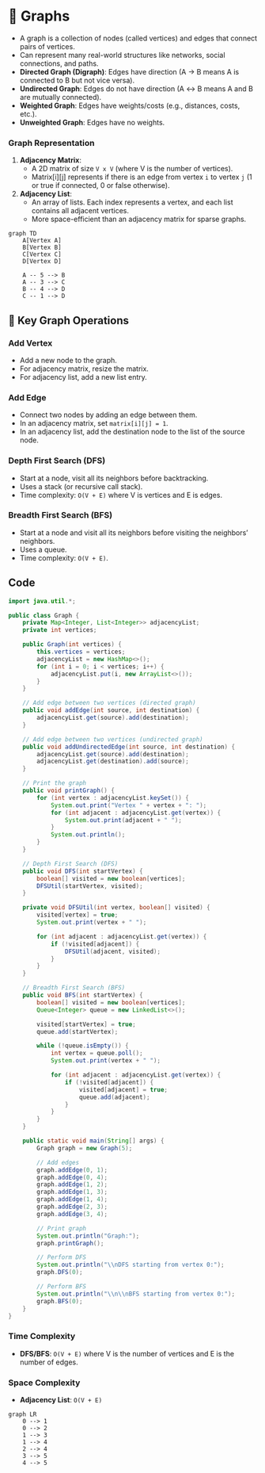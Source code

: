 # 🚀 Graphs

- A graph is a collection of nodes (called vertices) and edges that connect pairs of vertices.
- Can represent many real-world structures like networks, social connections, and paths.
- **Directed Graph (Digraph)**: Edges have direction (A → B means A is connected to B but not vice versa).
- **Undirected Graph**: Edges do not have direction (A ↔ B means A and B are mutually connected).
- **Weighted Graph**: Edges have weights/costs (e.g., distances, costs, etc.).
- **Unweighted Graph**: Edges have no weights.

### Graph Representation

1. **Adjacency Matrix**:
	- A 2D matrix of size `V x V` (where V is the number of vertices).
	- Matrix[i][j] represents if there is an edge from vertex `i` to vertex `j` (1 or true if connected, 0 or false otherwise).
2. **Adjacency List**:
	- An array of lists. Each index represents a vertex, and each list contains all adjacent vertices.
	- More space-efficient than an adjacency matrix for sparse graphs.

```mermaid
graph TD
    A[Vertex A]
    B[Vertex B]
    C[Vertex C]
    D[Vertex D]

    A -- 5 --> B
    A -- 3 --> C
    B -- 4 --> D
    C -- 1 --> D

```


## 🚀 Key Graph Operations


### Add Vertex

- Add a new node to the graph.
- For adjacency matrix, resize the matrix.
- For adjacency list, add a new list entry.

### Add Edge

- Connect two nodes by adding an edge between them.
- In an adjacency matrix, set `matrix[i][j] = 1`.
- In an adjacency list, add the destination node to the list of the source node.

### Depth First Search (DFS)

- Start at a node, visit all its neighbors before backtracking.
- Uses a stack (or recursive call stack).
- Time complexity: `O(V + E)` where V is vertices and E is edges.

### Breadth First Search (BFS)

- Start at a node and visit all its neighbors before visiting the neighbors’ neighbors.
- Uses a queue.
- Time complexity: `O(V + E)`.

## Code 


```java
import java.util.*;

public class Graph {
    private Map<Integer, List<Integer>> adjacencyList;
    private int vertices;

    public Graph(int vertices) {
        this.vertices = vertices;
        adjacencyList = new HashMap<>();
        for (int i = 0; i < vertices; i++) {
            adjacencyList.put(i, new ArrayList<>());
        }
    }

    // Add edge between two vertices (directed graph)
    public void addEdge(int source, int destination) {
        adjacencyList.get(source).add(destination);
    }

    // Add edge between two vertices (undirected graph)
    public void addUndirectedEdge(int source, int destination) {
        adjacencyList.get(source).add(destination);
        adjacencyList.get(destination).add(source);
    }

    // Print the graph
    public void printGraph() {
        for (int vertex : adjacencyList.keySet()) {
            System.out.print("Vertex " + vertex + ": ");
            for (int adjacent : adjacencyList.get(vertex)) {
                System.out.print(adjacent + " ");
            }
            System.out.println();
        }
    }

    // Depth First Search (DFS)
    public void DFS(int startVertex) {
        boolean[] visited = new boolean[vertices];
        DFSUtil(startVertex, visited);
    }

    private void DFSUtil(int vertex, boolean[] visited) {
        visited[vertex] = true;
        System.out.print(vertex + " ");

        for (int adjacent : adjacencyList.get(vertex)) {
            if (!visited[adjacent]) {
                DFSUtil(adjacent, visited);
            }
        }
    }

    // Breadth First Search (BFS)
    public void BFS(int startVertex) {
        boolean[] visited = new boolean[vertices];
        Queue<Integer> queue = new LinkedList<>();

        visited[startVertex] = true;
        queue.add(startVertex);

        while (!queue.isEmpty()) {
            int vertex = queue.poll();
            System.out.print(vertex + " ");

            for (int adjacent : adjacencyList.get(vertex)) {
                if (!visited[adjacent]) {
                    visited[adjacent] = true;
                    queue.add(adjacent);
                }
            }
        }
    }

    public static void main(String[] args) {
        Graph graph = new Graph(5);

        // Add edges
        graph.addEdge(0, 1);
        graph.addEdge(0, 4);
        graph.addEdge(1, 2);
        graph.addEdge(1, 3);
        graph.addEdge(1, 4);
        graph.addEdge(2, 3);
        graph.addEdge(3, 4);

        // Print graph
        System.out.println("Graph:");
        graph.printGraph();

        // Perform DFS
        System.out.println("\\nDFS starting from vertex 0:");
        graph.DFS(0);

        // Perform BFS
        System.out.println("\\n\\nBFS starting from vertex 0:");
        graph.BFS(0);
    }
}

```


### Time Complexity

- **DFS/BFS**: `O(V + E)` where V is the number of vertices and E is the number of edges.

### Space Complexity

- **Adjacency List**: `O(V + E)`

```mermaid
graph LR
    0 --> 1
    0 --> 2
    1 --> 3
    1 --> 4
    2 --> 4
    3 --> 5
    4 --> 5

```

